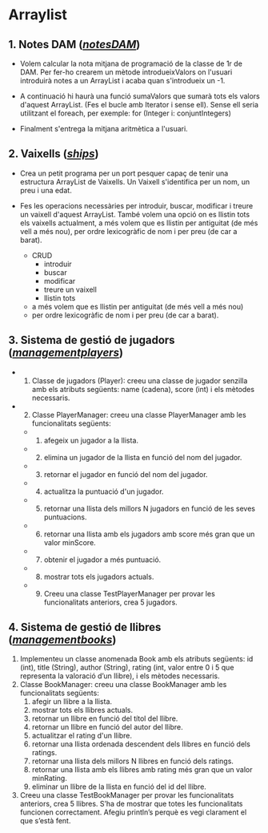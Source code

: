 # Arraylist 

## 1. Notes DAM  (_[notesDAM](src/notesDAM)_)
- Volem calcular la nota mitjana de programació de la classe de 1r de DAM. Per fer-ho
crearem un mètode introdueixValors on l'usuari introduirà notes a un ArrayList i acaba quan
s'introdueix un -1.

- A continuació hi haurà una funció sumaValors que sumarà tots els valors d'aquest ArrayList.
(Fes el bucle amb Iterator i sense ell). Sense ell seria utilitzant el foreach, per exemple: for
(Integer i: conjuntIntegers)
- Finalment s'entrega la mitjana aritmètica a l'usuari.

## 2. Vaixells (_[ships](src/ships)_)
- Crea un petit programa per un port pesquer capaç de tenir una estructura ArrayList de
Vaixells. Un Vaixell s'identifica per un nom, un preu i una edat.

- Fes les operacions necessàries per introduir, buscar, modificar i treure un vaixell d'aquest
ArrayList. També volem una opció on es llistin tots els vaixells actualment, a més volem que
es llistin per antiguitat (de més vell a més nou), per ordre lexicogràfic de nom i per preu (de
car a barat).
  - CRUD
    - introduir
    - buscar
    - modificar
    - treure un vaixell
    - llistin tots
  - a més volem que es llistin per antiguitat (de més vell a més nou)
  - per ordre lexicogràfic de nom i per preu (de car a barat).

## 3. Sistema de gestió de jugadors (_[managementplayers](src/managementplayers)_)

- 1. Classe de jugadors (Player): creeu una classe de jugador senzilla amb els atributs
   següents: name (cadena), score (int) i els mètodes necessaris.
- 2. Classe PlayerManager: creeu una classe PlayerManager amb les funcionalitats
   següents:
   - 1. afegeix un jugador a la llista.
   - 2. elimina un jugador de la llista en funció del nom del jugador.
   - 3. retornar el jugador en funció del nom del jugador.
   - 4. actualitza la puntuació d'un jugador.
   - 5. retornar una llista dels millors N jugadors en funció de les seves
     puntuacions.
   - 6. retornar una llista amb els jugadors amb score més gran que un valor
        minScore.
   - 7. obtenir el jugador a més puntuació.
   - 8. mostrar tots els jugadors actuals.
   - 9. Creeu una classe TestPlayerManager per provar les funcionalitats anteriors, crea
        5 jugadors.

## 4. Sistema de gestió de llibres (_[managementbooks](src/managementbooks)_)

1. Implementeu un classe anomenada Book amb els atributs següents: id (int), title
   (String), author (String), rating (int, valor entre 0 i 5 que representa la valoració d’un
   llibre), i els mètodes necessaris.
2. Classe BookManager: creeu una classe BookManager amb les funcionalitats
   següents:
      1. afegir un llibre a la llista.
      2. mostrar tots els llibres actuals.
      3. retornar un llibre en funció del títol del llibre.
      4. retornar un llibre en funció del autor del llibre.
      5. actualitzar el rating d'un llibre.
      6. retornar una llista ordenada descendent dels llibres en funció dels ratings.
      7. retornar una llista dels millors N llibres en funció dels ratings.
      8. retornar una llista amb els llibres amb rating més gran que un valor minRating.
      9. eliminar un llibre de la llista en funció del id del llibre.
3. Creeu una classe TestBookManager per provar les funcionalitats anteriors, crea 5
   llibres. S’ha de mostrar que totes les funcionalitats funcionen correctament. Afegiu println’s
   perquè es vegi clarament el que s’està fent.

